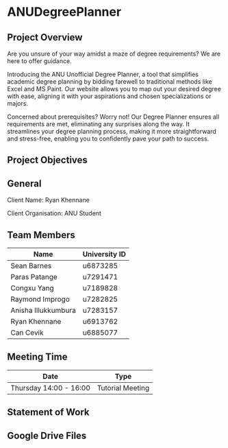 # ANUDegreePlanner



## Project Overview

Are you unsure of your way amidst a maze of degree requirements? We are here to offer guidance.

Introducing the ANU Unofficial Degree Planner, a tool that simplifies academic degree planning by bidding farewell to traditional methods like Excel and MS Paint. Our website allows you to map out your desired degree with ease, aligning it with your aspirations and chosen specializations or majors.

Concerned about prerequisites? Worry not! Our Degree Planner ensures all requirements are met, eliminating any surprises along the way. It streamlines your degree planning process, making it more straightforward and stress-free, enabling you to confidently pave your path to success.

## Project Objectives


## General
Client Name: Ryan Khennane

Client Organisation: ANU Student

## Team Members
| Name | University ID |
|------|-------------- |
| Sean Barnes | u6873285 |
| Paras Patange | u7291471|
| Congxu Yang | u7189828  |
| Raymond Improgo	| u7282825 |
| Anisha Illukkumbura |u7283157 |
| Ryan Khennane	| u6913762 |
| Can Cevik | u6885077 |

## Meeting Time
| Date | Type |
|------|-------------- |
| Thursday 14:00 - 16:00 | Tutorial Meeting |

## Statement of Work
## Google Drive Files

